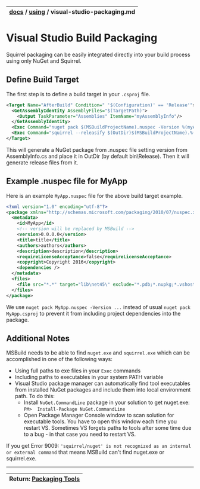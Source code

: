 | [docs](..)  / [using](.) / visual-studio-packaging.md
|:---|

# Visual Studio Build Packaging

Squirrel packaging can be easily integrated directly into your build process using only NuGet and Squirrel. 

## Define Build Target

The first step is to define a build target in your `.csproj` file.

```xml
<Target Name="AfterBuild" Condition=" '$(Configuration)' == 'Release'">
  <GetAssemblyIdentity AssemblyFiles="$(TargetPath)">
    <Output TaskParameter="Assemblies" ItemName="myAssemblyInfo"/>
  </GetAssemblyIdentity>
  <Exec Command="nuget pack $(MSBuildProjectName).nuspec -Version %(myAssemblyInfo.Version) -Properties Configuration=Release -OutputDirectory $(OutDir) -BasePath $(OutDir)" />
  <Exec Command="squirrel --releasify $(OutDir)$(MSBuildProjectName).%(myAssemblyInfo.Version).nupkg" />
</Target>
```

This will generate a NuGet package from .nuspec file setting version from AssemblyInfo.cs and place it in OutDir (by default bin\Release). Then it will generate release files from it.

## Example .nuspec file for MyApp

Here is an example `MyApp.nuspec` file for the above build target example.

```xml
<?xml version="1.0" encoding="utf-8"?>
<package xmlns="http://schemas.microsoft.com/packaging/2010/07/nuspec.xsd">
  <metadata>
    <id>MyApp</id>
    <!-- version will be replaced by MSBuild -->
    <version>0.0.0.0</version>
    <title>title</title>
    <authors>authors</authors>
    <description>description</description>
    <requireLicenseAcceptance>false</requireLicenseAcceptance>
    <copyright>Copyright 2016</copyright>
    <dependencies />
  </metadata>
  <files>
    <file src="*.*" target="lib\net45\" exclude="*.pdb;*.nupkg;*.vshost.*"/>
  </files>
</package>
```

We use `nuget pack MyApp.nuspec -Version ...` instead of usual `nuget pack MyApp.csproj` to prevent it from including project dependencies into the package.

## Additional Notes

MSBuild needs to be able to find `nuget.exe` and `squirrel.exe` which can be accomplished in one of the following ways:
* Using full paths to exe files in your `Exec` commands
* Including paths to executables in your system PATH variable
* Visual Studio package manager can automatically find tool executables from installed NuGet packages and include them into local environment path. To do this:
  * Install `NuGet.CommandLine` package in your solution to get nuget.exe: `PM>  Install-Package NuGet.CommandLine`
  * Open Package Manager Console window to scan solution for executable tools. You have to open this window each time you restart VS. Sometimes VS forgets paths to tools after some time due to a bug - in that case you need to restart VS.

If you get Error 9009: `'squirrel/nuget' is not recognized as an internal or external command` that means MSBuild can't find nuget.exe or squirrel.exe.

---
| Return: [Packaging Tools](packaging-tools.md) |
|----|



